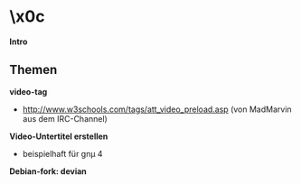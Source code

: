 # \x0c

**Intro**



## Themen
**video-tag**
- http://www.w3schools.com/tags/att_video_preload.asp (von MadMarvin aus dem IRC-Channel)

**Video-Untertitel erstellen**
- beispielhaft für gnµ 4

**Debian-fork: devian**

